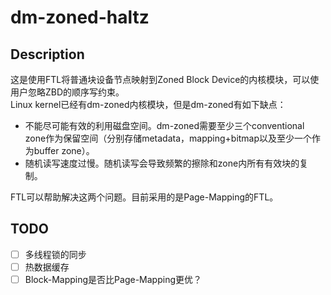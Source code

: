 # dm-zoned-haltz

## Description
这是使用FTL将普通块设备节点映射到Zoned Block Device的内核模块，可以使用户忽略ZBD的顺序写约束。  
Linux kernel已经有dm-zoned内核模块，但是dm-zoned有如下缺点：
- 不能尽可能有效的利用磁盘空间。dm-zoned需要至少三个conventional zone作为保留空间（分别存储metadata，mapping+bitmap以及至少一个作为buffer zone）。
- 随机读写速度过慢。随机读写会导致频繁的擦除和zone内所有有效块的复制。

FTL可以帮助解决这两个问题。目前采用的是Page-Mapping的FTL。

## TODO
- [ ] 多线程锁的同步
- [ ] 热数据缓存
- [ ] Block-Mapping是否比Page-Mapping更优？